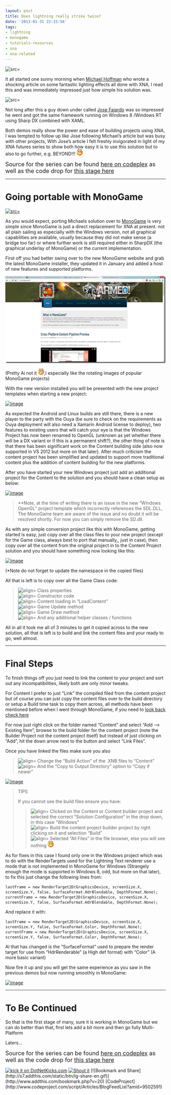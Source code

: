 ```yaml
---
layout: post
title: Does lightning really strike twice?
date: '2013-01-31 22:15:56'
tags:
- lightning
- monogame
- tutorials-resources
- xna
- xna-related
---
```


![src=]()

It all started one sunny morning when [Michael Hoffman](http://gamedev.tutsplus.com/author/michael-hoffman/) who wrote a shocking article on some fantastic lighting effects all done with XNA, I read this and was immediately impressed just how simple his solution was.

![src=]()

Not long after this a guy down under called [Jose Fajardo](http://advertboy.wordpress.com) was so impressed he went and got the same framework running on Windows 8 /Windows RT using Sharp DX combined with XAML.

Both demos really show the power and ease of building projects using XNA, I was tempted to follow up like Jose following Michael’s article but was busy with other projects,  With Jose’s article I felt freshly invigorated in light of my XNA futures series to show both how easy it is to use this solution but to also to go further, e.g. BEYOND!!! ![Open-mouthed smile](/Images/wordpress/2013/01/wlEmoticon-openmouthedsmile2.png)

 

<font size="4">Source for the series can be found </font>[<font size="4">here on codeplex</font>](http://lightningdemo.codeplex.com/)<font size="4"> as well as the code drop for </font>[<font size="4">this stage here</font>](http://lightningdemo.codeplex.com/releases/view/101308)

* * *

# Going portable with MonoGame

[![ src=]()](http://monogame.net/)

As you would expect, porting Michaels solution over to [MonoGame](http://monogame.net/) is very simple since MonoGame is just a direct replacement for XNA at present.  not all plain sailing as especially with the Windows version, not all graphical capabilities are available, usually because they did not make sense (a bridge too far) or where further work is still required either in SharpDX (the graphical underlay of MonoGame) or the current implementation.

First off you had better swing over to the new MonoGame website and grab the latest MonoGame installer, they updated it in January and added a host of new features and supported platforms.

[![image](/Images/wordpress/2013/01/image.png "image")](http://monogame.net)

(Pretty Ai not it ![Open-mouthed smile](/Images/wordpress/2013/01/wlEmoticon-openmouthedsmile2.png),I especially like the rotating images of popular MonoGame projects)

With the new version installed you will be presented with the new project templates when starting a new project:

[![image](/Images/wordpress/2013/01/image_thumb.png "image")](/Images/wordpress/2013/01/image1.png)

As expected the Android and Linux builds are still there, there is a new player to the party with the Ouya (be sure to check on the requirements as Ouya deployment will also need a Xamarin Android license to deploy), two features to existing users that will catch your eye is that the Windows Project has now been renamed to OpenGL (unknown as yet whether there will be a DX variant or if this is a permanent shift?), the other thing of note is that there has been significant work on the Content building side (also now supported in VS 2012 but more on that later).  After much criticism the content project has been simplified and updated to support more traditional content plus the addition of content building for the new platforms.

After you have started your new Windows project just add an additional project for the Content to the solution and you should have a clean setup as below:

[![image](/Images/wordpress/2013/01/image_thumb1.png "image")](/Images/wordpress/2013/01/image2.png)

> \*\*Note, at the time of writing there is an issue in the new “Windows OpenGL” project template which incorrectly references the SDL.DLL, The MonoGame team are aware of the issue and no doubt it will be resolved shortly.  For now you can simply remove the SD.dll.

As with any simple conversion project like this with MonoGame, getting started is easy, just copy over all the class files to your new project (except for the Game class, always best to port that manually,, just in case), then copy over all the content from the original project in to the Content Project solution and you should have something now looking like this:

[![image](/Images/wordpress/2013/01/image_thumb2.png "image")](/Images/wordpress/2013/01/image3.png)

(\*Note do not forget to update the namespace in the copied files)

All that is left is to copy over all the Game Class code:

> ![align=](http://www.dotnetscraps.com/samples/bullets/033.gif)    Class properties  
> ![align=](http://www.dotnetscraps.com/samples/bullets/033.gif)    Constructor code  
> ![align=](http://www.dotnetscraps.com/samples/bullets/033.gif)    Content loading in “LoadContent”  
> ![align=](http://www.dotnetscraps.com/samples/bullets/033.gif)    Game Update method  
> ![align=](http://www.dotnetscraps.com/samples/bullets/033.gif)    Game Draw method  
> ![align=](http://www.dotnetscraps.com/samples/bullets/033.gif)    And any additional helper classes / functions

All in all it took me all of 3 minutes to get it copied across to the new solution, all that is left is to build and link the content files and your ready to go, well almost.

* * *

# Final Steps

To finish things off you just need to link the content to your project and sort out any incompatibilities, likely both are only minor tweaks.

For Content I prefer to just “Link” the compiled filed from the content project but of course you can just copy the content files over to the build directory or setup a Build time task to copy them across, all methods have been mentioned before when I went through MonoGame, if you need to [look back check here](http://darkgenesis.zenithmoon.com/xna-to-monogame-and-beyond/)

For now just right click on the folder named “Content” and select “Add –\> Existing Item”, browse to the build folder for the content project (note the Builder Project not the content project itself) but instead of just clicking on “Add”, hit the down arrow next to the button and select “Link Files”.

Once you have linked the files make sure you also

> ![align=](http://www.dotnetscraps.com/samples/bullets/033.gif)    Change the “Build Action” of the .XNB files to “Content”  
> ![align=](http://www.dotnetscraps.com/samples/bullets/033.gif)    And the “Copy to Output Directory” option to “Copy if newer”

[![image](/Images/wordpress/2013/02/image_thumb.png "image")](/Images/wordpress/2013/02/image.png)

> TIPS
> 
> If you cannot see the build files ensure you have:
> 
> > ![align=](http://www.dotnetscraps.com/samples/bullets/024.gif)    Clicked on the Content or Content builder project and selected the correct  “Solution Configuration”  in the  drop down, in this case “Windows”  
> > ![align=](http://www.dotnetscraps.com/samples/bullets/024.gif)    Build the content project builder project by right clicking on it and selection “Build”  
> > ![align=](http://www.dotnetscraps.com/samples/bullets/024.gif)    Selected “All Files” in the file browser, else you will see nothing ![Open-mouthed smile](/Images/wordpress/2013/01/wlEmoticon-openmouthedsmile2.png)

As for fixes in this case I found only one in the Windows project which was to do with the RenderTargets used for the Lightning Text renderer use a mode that is not implemented in MonoGame for Windows (Strangely enough the mode is supported in Windows 8, odd, but more on that later), to fix this just change the following lines from:

    lastFrame = new RenderTarget2D(GraphicsDevice, screenSize.X, screenSize.Y, false, SurfaceFormat.HdrBlendable, DepthFormat.None); currentFrame = new RenderTarget2D(GraphicsDevice, screenSize.X, screenSize.Y, false, SurfaceFormat.HdrBlendable, DepthFormat.None);

And replace it with:

    lastFrame = new RenderTarget2D(GraphicsDevice, screenSize.X, screenSize.Y, false, SurfaceFormat.Color, DepthFormat.None); currentFrame = new RenderTarget2D(GraphicsDevice, screenSize.X, screenSize.Y, false, SurfaceFormat.Color, DepthFormat.None);

Al that has changed is the “SurfaceFormat” used to prepare the render target for use from “HdrRenderable” (a High def format) with “Color” (A more basic variant)

Now fire it up and you will get the same experience as you saw in the previous demos but now running smoothly in MonoGame:

[![image](/Images/wordpress/2013/02/image_thumb1.png "image")](/Images/wordpress/2013/02/image1.png)

* * *

# To Be Continued

So that is the first stage of many, sure it is working in MonoGame but we can do better than that, first lets add a bit more and then go fully Multi-Platform

Laters…

 

<font size="4">Source for the series can be found </font>[<font size="4">here on codeplex</font>](http://lightningdemo.codeplex.com/)<font size="4"> as well as the code drop for </font>[<font size="4">this stage here</font>](http://lightningdemo.codeplex.com/releases/view/101308)

[![kick it on DotNetKicks.com](http://www.dotnetkicks.com/Services/Images/KickItImageGenerator.ashx?url=http://darkgenesis.zenithmoon.com/does-lightning-really-strike-twice/&bgcolor=6600FF)](http://www.dotnetkicks.com/kick/?url=http://darkgenesis.zenithmoon.com/does-lightning-really-strike-twice/) [![Shout it](http://dotnetshoutout.com/image.axd?url=http://darkgenesis.zenithmoon.com/does-lightning-really-strike-twice/)](http://dotnetshoutout.com/Submit?url=http://darkgenesis.zenithmoon.com/does-lightning-really-strike-twice/) <script type="text/javascript">var dzone_url = 'http://darkgenesis.zenithmoon.com/does-lightning-really-strike-twice/';</script>  
<script type="text/javascript">var dzone_title = 'Does lightning really strike twice?';</script>  
<script type="text/javascript">var dzone_blurb = 'Does lightning really strike twice?';</script>  
<script type="text/javascript">var dzone_style = '2';</script>  
<script language="javascript" src="http://widgets.dzone.com/links/widgets/zoneit.js"></script><script type="text/javascript">var addthis_pub="runxc1";</script>[![Bookmark and Share](http://s7.addthis.com/static/btn/lg-share-en.gif)](http://www.addthis.com/bookmark.php?v=20)   <script type="text/javascript" src="http://s7.addthis.com/js/200/addthis_widget.js"></script> [CodeProject](http://www.codeproject.com/script/Articles/BlogFeedList?amid=9502591) 
